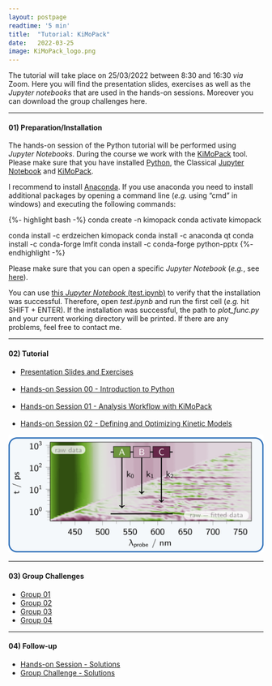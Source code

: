 ```yaml
---
layout: postpage
readtime: '5 min'
title:  "Tutorial: KiMoPack"
date:   2022-03-25
image: KiMoPack_logo.png
---
```


The tutorial will take place on 25/03/2022 between 8:30 and 16:30 *via* Zoom. 
Here you will find the presentation slides, exercises as well as the *Jupyter notebooks* that are used 
in the hands-on sessions.
Moreover you can download the group challenges here.

_____
<h4>01) Preparation/Installation</h4>

The hands-on session of the Python tutorial will be performed using *Jupyter Notebooks*. During the course we work with the [KiMoPack](https://pypi.org/project/KiMoPack/) tool. Please make sure that you have installed [Python](https://www.python.org/), the Classical [Jupyter Notebook](https://jupyter.org/install) and [KiMoPack](https://pypi.org/project/KiMoPack/).
<br>

I recommend to install [Anaconda](https://www.anaconda.com/products/individual). If you use anaconda you need to install additional packages by opening a command line (*e.g.* using “cmd” in windows) and executing the following commands:

{%- highlight bash -%}
conda create -n kimopack
conda activate kimopack

conda install -c erdzeichen kimopack
conda install -c anaconda qt
conda install -c conda-forge lmfit
conda install -c conda-forge python-pptx
{%- endhighlight -%}

Please make sure that you can open a specific *Jupyter Notebook* (*e.g.*, see [here](https://docs.jupyter.org/en/latest/running.html)). 

You can use [this *Jupyter Notebook* (test.ipynb)](https://carolin-m.github.io/docs/KiMoPack/test.ipynb) to verify that the installation was successful. Therefore, open *test.ipynb* and run the first cell (*e.g.* hit SHIFT + ENTER). If the installation was successful, the path to *plot_func.py* and your current working directory will be printed. If there are any problems, feel free to contact me.

_____
<h4>02) Tutorial </h4>

<p>
<ul>
  <li><a class="btn btn-lg btn-success" href="https://carolin-m.github.io/docs/KiMoPack/Presentation-Slides_Exercises.pdf"> Presentation Slides and Exercises</a></li>
  <br>
  <li><a class="btn btn-lg btn-success" href="https://carolin-m.github.io/docs/KiMoPack/00_hands-on_session.zip"> Hands-on Session 00 - Introduction to Python</a></li>
  <br>
  <li><a class="btn btn-lg btn-success" href="https://carolin-m.github.io/docs/KiMoPack/01_hands-on_session.zip"> Hands-on Session 01 - Analysis Workflow with KiMoPack</a></li>
  <br>
  <li><a class="btn btn-lg btn-success" href="https://carolin-m.github.io/docs/KiMoPack/02_hands-on_session.zip"> Hands-on Session 02 - Defining and Optimizing Kinetic Models</a></li>
</ul>
</p>

<img width=600 src='https://raw.githubusercontent.com/carolin-m/carolin-m.github.io/main/img/pub/TOC_KiMoPack.png'> 

_____
<h4>03) Group Challenges </h4> 

<p>
<ul class="list-inline">
  <li><a class="btn btn-lg btn-success" href="https://carolin-m.github.io/docs/KiMoPack/Group01.zip"> Group 01</a></li>
  <li><a class="btn btn-lg btn-success" href="https://carolin-m.github.io/docs/KiMoPack/Group02.zip"> Group 02</a></li>
  <li><a class="btn btn-lg btn-success" href="https://carolin-m.github.io/docs/KiMoPack/Group03.zip"> Group 03</a></li>
  <li><a class="btn btn-lg btn-success" href="https://carolin-m.github.io/docs/KiMoPack/Group04.zip"> Group 04</a></li>
</ul>
</p>

_____
<h4>04) Follow-up</h4>

<p>
<ul class="list-inline">
  <li><a class="btn btn-lg btn-success" href=""> Hands-on Session - Solutions</a></li>
  <li><a class="btn btn-lg btn-success" href="https://carolin-m.github.io/docs/KiMoPack/Solutions_Group-Challenges.zip"> Group Challenge - Solutions</a></li>
</ul>
</p>
